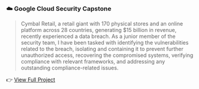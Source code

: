 ### ☁️ Google Cloud Security Capstone

> Cymbal Retail, a retail giant with 170 physical stores and an online platform across 28 countries, generating $15 billion in revenue, recently experienced a data breach. As a junior member of the security team, I have been tasked with identifying the vulnerabilities related to the breach, isolating and containing it to prevent further unauthorized access, recovering the compromised systems, verifying compliance with relevant frameworks, and addressing any outstanding compliance-related issues.

👉 [View Full Project](https://github.com/SunilKumarPeela/GoogleCapstone/tree/main)
